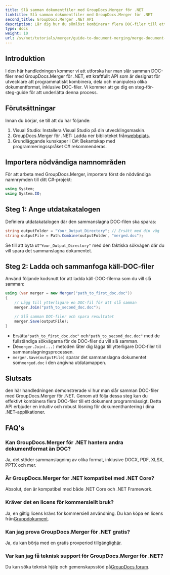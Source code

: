 ```yaml
---
title: Slå samman dokumentfiler med GroupDocs.Merger för .NET
linktitle: Slå samman dokumentfiler med GroupDocs.Merger för .NET
second_title: GroupDocs.Merger .NET API
description: Lär dig hur du sömlöst kombinerar flera DOC-filer till ett enda dokument med GroupDocs.Merger för .NET. Den här omfattande handledningen ger ett tydligt steg-för-steg tillvägagångssätt som täcker förutsättningar, kodavsnitt och vanliga frågor.
type: docs
weight: 10
url: /sv/net/tutorials/merger/guide-to-document-merging/merge-document-files/
---
```

## Introduktion

I den här handledningen kommer vi att utforska hur man slår samman DOC-filer med GroupDocs.Merger för .NET, ett kraftfullt API som är designat för utvecklare att programmatiskt kombinera, dela och manipulera olika dokumentformat, inklusive DOC-filer. Vi kommer att ge dig en steg-för-steg-guide för att underlätta denna process.

## Förutsättningar

Innan du börjar, se till att du har följande:

1. Visual Studio: Installera Visual Studio på din utvecklingsmaskin.
2. GroupDocs.Merger för .NET: Ladda ner biblioteket från[webbplats](https://releases.groupdocs.com/merger/net/).
3. Grundläggande kunskaper i C#: Bekantskap med programmeringsspråket C# rekommenderas.

## Importera nödvändiga namnområden

För att arbeta med GroupDocs.Merger, importera först de nödvändiga namnrymden till ditt C#-projekt:

```csharp
using System;
using System.IO;
```

## Steg 1: Ange utdatakatalogen

Definiera utdatakatalogen där den sammanslagna DOC-filen ska sparas:

```csharp
string outputFolder = "Your_Output_Directory"; // Ersätt med din väg
string outputFile = Path.Combine(outputFolder, "merged.doc");
```

 Se till att byta ut`"Your_Output_Directory"` med den faktiska sökvägen där du vill spara det sammanslagna dokumentet.

## Steg 2: Ladda och sammanfoga käll-DOC-filer

Använd följande kodsnutt för att ladda käll-DOC-filerna som du vill slå samman:

```csharp
using (var merger = new Merger("path_to_first_doc.doc"))
{
    // Lägg till ytterligare en DOC-fil för att slå samman
    merger.Join("path_to_second_doc.doc");

    // Slå samman DOC-filer och spara resultatet
    merger.Save(outputFile);
}
```


-  Ersätta`"path_to_first_doc.doc"` och`"path_to_second_doc.doc"` med de fullständiga sökvägarna för de DOC-filer du vill slå samman.
-  De`merger.Join(...)` metoden låter dig lägga till ytterligare DOC-filer till sammanslagningsprocessen.
- `merger.Save(outputFile)` sparar det sammanslagna dokumentet som`merged.doc` i den angivna utdatamappen.

## Slutsats

den här handledningen demonstrerade vi hur man slår samman DOC-filer med GroupDocs.Merger för .NET. Genom att följa dessa steg kan du effektivt kombinera flera DOC-filer till ett dokument programmässigt. Detta API erbjuder en intuitiv och robust lösning för dokumenthantering i dina .NET-applikationer.

## FAQ's

### Kan GroupDocs.Merger för .NET hantera andra dokumentformat än DOC?

Ja, det stöder sammanslagning av olika format, inklusive DOCX, PDF, XLSX, PPTX och mer.

### Är GroupDocs.Merger for .NET kompatibel med .NET Core?

Absolut, den är kompatibel med både .NET Core och .NET Framework.

### Kräver det en licens för kommersiellt bruk?

 Ja, en giltig licens krävs för kommersiell användning. Du kan köpa en licens från[Gruppdokument](https://purchase.groupdocs.com/buy).

### Kan jag prova GroupDocs.Merger för .NET gratis?

 Ja, du kan börja med en gratis provperiod tillgänglig[här](https://releases.groupdocs.com/).

### Var kan jag få teknisk support för GroupDocs.Merger för .NET?

 Du kan söka teknisk hjälp och gemenskapsstöd på[GroupDocs forum](https://forum.groupdocs.com/c/merger/32).